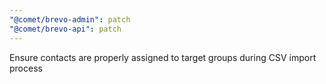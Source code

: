 ```yaml
---
"@comet/brevo-admin": patch
"@comet/brevo-api": patch
---
```


Ensure contacts are properly assigned to target groups during CSV import process
